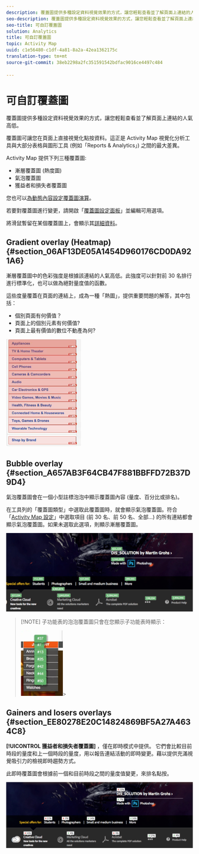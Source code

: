 ```yaml
---
description: 覆蓋圖提供多種設定資料視覺效果的方式，讓您輕鬆查看並了解頁面上連結的人氣高低。
seo-description: 覆蓋圖提供多種設定資料視覺效果的方式，讓您輕鬆查看並了解頁面上連結的人氣高低。
seo-title: 可自訂覆蓋圖
solution: Analytics
title: 可自訂覆蓋圖
topic: Activity Map
uuid: c1e56480-c1df-4a81-8a2a-42ea1362175c
translation-type: tm+mt
source-git-commit: 38eb2298a2fc351591542bdfac9016ce4497c484

---
```



# 可自訂覆蓋圖

覆蓋圖提供多種設定資料視覺效果的方式，讓您輕鬆查看並了解頁面上連結的人氣高低。

覆蓋圖可讓您在頁面上直接視覺化點按資料。這正是 Activity Map 視覺化分析工具與大部分表格與圖形工具 (例如「Reports &amp; Analytics」) 之間的最大差異。

Activity Map 提供下列三種覆蓋圖:

* 漸層覆蓋圖 (熱度圖)
* 氣泡覆蓋圖
* 獲益者和損失者覆蓋圖

您也可以[為動態內容設定覆蓋圖演算](/help/analyze/activity-map/activitymap-link-tracking/activitymap-stl-track-custom-elements.md)。

若要對覆蓋圖進行變更，請開啟「[覆蓋圖設定面板](/help/analyze/activity-map/activitymap-overlay-settings.md)」並編輯可用選項。

將滑鼠暫留在某個覆蓋圖上，會顯示其[詳細資料](/help/analyze/activity-map/activitymap-overlay-details.md)。

## Gradient overlay (Heatmap) {#section_06AF13DE05A1454D960176CD0DA921A6}

漸層覆蓋圖中的色彩強度是根據該連結的人氣高低。此強度可以針對前 30 名排行進行標準化，也可以做為絕對量度值的函數。

這些度量覆蓋在頁面的連結上，成為一種「熱圖」，提供重要問題的解答，其中包括：

* 個別頁面有何價值？
* 頁面上的個別元素有何價值?
* 頁面上最有價值的數位不動產為何?

![](assets/gradient.png)

## Bubble overlay {#section_A657AB3F64CB47F881BBFFD72B37D9D4}

氣泡覆蓋圖會在一個小型註標泡泡中顯示覆蓋圖內容 (量度、百分比或排名)。

在工具列的「覆蓋圖類型」中選取此覆蓋圖時，就會顯示氣泡覆蓋圖。符合「[Activity Map 設定](/help/analyze/activity-map/activitymap-overlay-settings.md)」中選取項目 (前 30 名、前 50 名、全部...) 的所有連結都會顯示氣泡覆蓋圖。如果未選取此選項，則顯示漸層覆蓋圖。

![](assets/bubble_overlay.png)

> [!NOTE] 子功能表的泡泡覆蓋圖只會在您顯示子功能表時顯示：
>
>![](assets/bubbles_submenu.png)&gt;

## Gainers and losers overlays {#section_EE80278E20C14824869BF5A27A4634C8}

**[!UICONTROL 獲益者和損失者覆蓋圖]** ，僅在即時模式中提供。 它們會比較目前時段的量度和上一個時段的量度，用以報告連結活動的即時變更。藉以提供充滿視覺吸引力的檢視即時趨勢方式。

此即時覆蓋圖會根據前一個和目前時段之間的量度值變更，來排名點按。

![](assets/gainers_losers.png)

